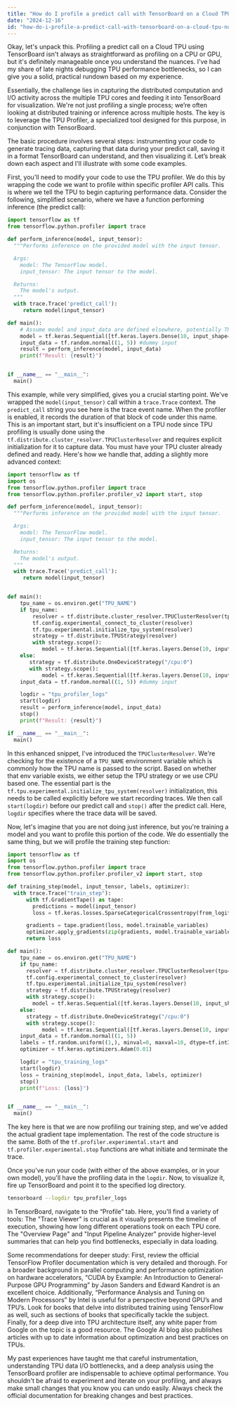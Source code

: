 ```yaml
---
title: "How do I profile a predict call with TensorBoard on a Cloud TPU node?"
date: "2024-12-16"
id: "how-do-i-profile-a-predict-call-with-tensorboard-on-a-cloud-tpu-node"
---
```


Okay, let's unpack this. Profiling a predict call on a Cloud TPU using TensorBoard isn't always as straightforward as profiling on a CPU or GPU, but it's definitely manageable once you understand the nuances. I've had my share of late nights debugging TPU performance bottlenecks, so I can give you a solid, practical rundown based on my experience.

Essentially, the challenge lies in capturing the distributed computation and I/O activity across the multiple TPU cores and feeding it into TensorBoard for visualization. We're not just profiling a single process; we’re often looking at distributed training or inference across multiple hosts. The key is to leverage the TPU Profiler, a specialized tool designed for this purpose, in conjunction with TensorBoard.

The basic procedure involves several steps: instrumenting your code to generate tracing data, capturing that data during your predict call, saving it in a format TensorBoard can understand, and then visualizing it. Let’s break down each aspect and I'll illustrate with some code examples.

First, you'll need to modify your code to use the TPU profiler. We do this by wrapping the code we want to profile within specific profiler API calls. This is where we tell the TPU to begin capturing performance data. Consider the following, simplified scenario, where we have a function performing inference (the predict call):

```python
import tensorflow as tf
from tensorflow.python.profiler import trace

def perform_inference(model, input_tensor):
  """Performs inference on the provided model with the input tensor.

  Args:
    model: The TensorFlow model.
    input_tensor: The input tensor to the model.

  Returns:
    The model's output.
  """
  with trace.Trace('predict_call'):
     return model(input_tensor)

def main():
    # Assume model and input_data are defined elsewhere, potentially TPU strategy is set up
    model = tf.keras.Sequential([tf.keras.layers.Dense(10, input_shape=(5,))]) #dummy model
    input_data = tf.random.normal((1, 5)) #dummy input
    result = perform_inference(model, input_data)
    print(f"Result: {result}")


if __name__ == "__main__":
  main()

```
This example, while very simplified, gives you a crucial starting point. We've wrapped the `model(input_tensor)` call within a `trace.Trace` context. The `predict_call` string you see here is the trace event name. When the profiler is enabled, it records the duration of that block of code under this name. This is an important start, but it's insufficient on a TPU node since TPU profiling is usually done using the `tf.distribute.cluster_resolver.TPUClusterResolver` and requires explicit initialization for it to capture data. You must have your TPU cluster already defined and ready. Here's how we handle that, adding a slightly more advanced context:

```python
import tensorflow as tf
import os
from tensorflow.python.profiler import trace
from tensorflow.python.profiler.profiler_v2 import start, stop

def perform_inference(model, input_tensor):
  """Performs inference on the provided model with the input tensor.

  Args:
    model: The TensorFlow model.
    input_tensor: The input tensor to the model.

  Returns:
    The model's output.
  """
  with trace.Trace('predict_call'):
     return model(input_tensor)


def main():
    tpu_name = os.environ.get("TPU_NAME")
    if tpu_name:
        resolver = tf.distribute.cluster_resolver.TPUClusterResolver(tpu=tpu_name)
        tf.config.experimental_connect_to_cluster(resolver)
        tf.tpu.experimental.initialize_tpu_system(resolver)
        strategy = tf.distribute.TPUStrategy(resolver)
        with strategy.scope():
           model = tf.keras.Sequential([tf.keras.layers.Dense(10, input_shape=(5,))]) #dummy model
    else:
       strategy = tf.distribute.OneDeviceStrategy("/cpu:0")
       with strategy.scope():
           model = tf.keras.Sequential([tf.keras.layers.Dense(10, input_shape=(5,))]) #dummy model
    input_data = tf.random.normal((1, 5)) #dummy input

    logdir = "tpu_profiler_logs"
    start(logdir)
    result = perform_inference(model, input_data)
    stop()
    print(f"Result: {result}")

if __name__ == "__main__":
  main()
```

In this enhanced snippet, I've introduced the `TPUClusterResolver`. We're checking for the existence of a `TPU_NAME` environment variable which is commonly how the TPU name is passed to the script. Based on whether that env variable exists, we either setup the TPU strategy or we use CPU based one. The essential part is the `tf.tpu.experimental.initialize_tpu_system(resolver)` initialization, this needs to be called explicitly before we start recording traces. We then call `start(logdir)` before our predict call and `stop()` after the predict call. Here, `logdir` specifies where the trace data will be saved.

Now, let's imagine that you are not doing just inference, but you're training a model and you want to profile this portion of the code. We do essentially the same thing, but we will profile the training step function:

```python
import tensorflow as tf
import os
from tensorflow.python.profiler import trace
from tensorflow.python.profiler.profiler_v2 import start, stop

def training_step(model, input_tensor, labels, optimizer):
  with trace.Trace("train_step"):
      with tf.GradientTape() as tape:
        predictions = model(input_tensor)
        loss = tf.keras.losses.SparseCategoricalCrossentropy(from_logits=True)(labels, predictions)

      gradients = tape.gradient(loss, model.trainable_variables)
      optimizer.apply_gradients(zip(gradients, model.trainable_variables))
      return loss

def main():
    tpu_name = os.environ.get("TPU_NAME")
    if tpu_name:
      resolver = tf.distribute.cluster_resolver.TPUClusterResolver(tpu=tpu_name)
      tf.config.experimental_connect_to_cluster(resolver)
      tf.tpu.experimental.initialize_tpu_system(resolver)
      strategy = tf.distribute.TPUStrategy(resolver)
      with strategy.scope():
        model = tf.keras.Sequential([tf.keras.layers.Dense(10, input_shape=(5,))]) #dummy model
    else:
      strategy = tf.distribute.OneDeviceStrategy("/cpu:0")
      with strategy.scope():
           model = tf.keras.Sequential([tf.keras.layers.Dense(10, input_shape=(5,))]) #dummy model
    input_data = tf.random.normal((1, 5))
    labels = tf.random.uniform((1,), minval=0, maxval=10, dtype=tf.int32)
    optimizer = tf.keras.optimizers.Adam(0.01)

    logdir = "tpu_training_logs"
    start(logdir)
    loss = training_step(model, input_data, labels, optimizer)
    stop()
    print(f"Loss: {loss}")


if __name__ == "__main__":
  main()
```

The key here is that we are now profiling our training step, and we've added the actual gradient tape implementation. The rest of the code structure is the same. Both of the `tf.profiler.experimental.start` and `tf.profiler.experimental.stop` functions are what initiate and terminate the trace.

Once you’ve run your code (with either of the above examples, or in your own model), you'll have the profiling data in the `logdir`. Now, to visualize it, fire up TensorBoard and point it to the specified log directory.

```bash
tensorboard --logdir tpu_profiler_logs
```

In TensorBoard, navigate to the “Profile” tab. Here, you'll find a variety of tools: The "Trace Viewer" is crucial as it visually presents the timeline of execution, showing how long different operations took on each TPU core. The "Overview Page" and "Input Pipeline Analyzer" provide higher-level summaries that can help you find bottlenecks, especially in data loading.

Some recommendations for deeper study: First, review the official TensorFlow Profiler documentation which is very detailed and thorough. For a broader background in parallel computing and performance optimization on hardware accelerators, “CUDA by Example: An Introduction to General-Purpose GPU Programming” by Jason Sanders and Edward Kandrot is an excellent choice. Additionally, “Performance Analysis and Tuning on Modern Processors” by Intel is useful for a perspective beyond GPU’s and TPU’s. Look for books that delve into distributed training using TensorFlow as well, such as sections of books that specifically tackle the subject. Finally, for a deep dive into TPU architecture itself, any white paper from Google on the topic is a good resource. The Google AI blog also publishes articles with up to date information about optimization and best practices on TPUs.

My past experiences have taught me that careful instrumentation, understanding TPU data I/O bottlenecks, and a deep analysis using the TensorBoard profiler are indispensable to achieve optimal performance. You shouldn't be afraid to experiment and iterate on your profiling, and always make small changes that you know you can undo easily. Always check the official documentation for breaking changes and best practices.
